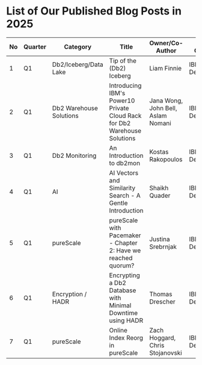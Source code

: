 # List of Our Published Blog Posts in 2025 #

| No | Quarter | Category | Title | Owner/Co-Author | Author Category | Link | Publication Date |
| --- | --- | --- | --- | --- | --- | --- | --- |
| 1 | Q1 | Db2/Iceberg/Data Lake | Tip of the (Db2) Iceberg | Liam Finnie | IBM Development | https://community.ibm.com/community/user/datamanagement/blogs/james-liam-finnie/2025/02/20/tip-of-the-db2-iceberg | 2/19/2025 |
| 2 | Q1 | Db2 Warehouse Solutions | Introducing IBM's Power10 Private Cloud Rack for Db2 Warehouse Solutions | Jana Wong, John Bell, Aslam Nomani | IBM Development | https://community.ibm.com/community/user/blogs/jana-wong/2025/03/04/introducing-ibms-p10-pcr-for-db2wh | 3/5/2025 |
| 3 | Q1 | Db2 Monitoring | An Introduction to db2mon | Kostas Rakopoulos | IBM Development | https://community.ibm.com/community/user/blogs/kostas-rakopoulos/2025/03/25/db2mon-intro | 3/17/2025 |
| 4 | Q1 | AI | AI Vectors and Similarity Search - A Gentle Introduction | Shaikh Quader | IBM Development | https://community.ibm.com/community/user/blogs/shaikh-quader/2025/03/19/vectors-intro | 3/24/2025 |
| 5 | Q1 | pureScale | pureScale with Pacemaker - Chapter 2: Have we reached quorum? |  Justina Srebrnjak | IBM Development | https://community.ibm.com/community/user/blogs/justina-srebrnjak/2025/03/28/purescale-with-pacemaker-chapter-2-have-we-reached | 3/28/2025 |
| 6 | Q1 | Encryption / HADR | Encrypting a Db2 Database with Minimal Downtime using HADR |  Thomas Drescher | IBM Development | https://community.ibm.com/community/user/blogs/thomas-drescher/2025/03/31/encrypting-a-db2-database-with-minimal-downtime-us | 3/31/2025 |
| 7 | Q1 | pureScale | Online Index Reorg in pureScale |  Zach Hoggard, Chris Stojanovski | IBM Development | https://community.ibm.com/community/user/blogs/chris-stojanovski/2025/03/31/db2-v12110-making-reorg-rebuild-better-for-your-bu | 3/31/2025 |
